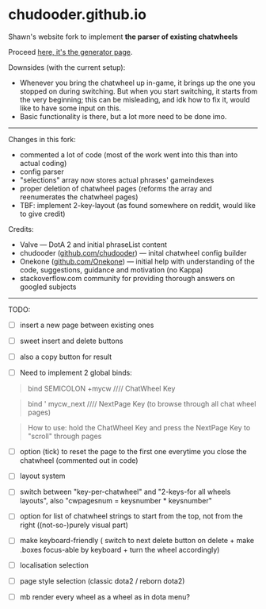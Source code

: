 # chudooder.github.io
Shawn's website fork to implement **the parser of existing chatwheels**

Proceed [here, it's the generator page](http://mackzwellz.github.io/chatwheel.html).

Downsides (with the current setup):
+ Whenever you bring the chatwheel up in-game, it brings up the one you stopped on during switching. But when you start switching, it starts from the very beginning; this can be misleading, and idk how to fix it, would like to have some input on this.
+ Basic functionality is there, but a lot more need to be done imo.
***

Changes in this fork:
+ commented a lot of code (most of the work went into this than into actual coding)
+ config parser
+ "selections" array now stores actual phrases' gameindexes
+ proper deletion of chatwheel pages (reforms the array and reenumerates the chatwheel pages) 
+ TBF: implement 2-key-layout (as found somewhere on reddit, would like to give credit)

Credits: 
+ Valve — DotA 2 and initial phraseList content
+ chudooder ([github.com/chudooder](https://github.com/chudooder)) — inital chatwheel config builder
+ Onekone ([github.com/Onekone](https://github.com/Onekone)) — initial help with understanding of the code, suggestions, guidance and motivation (no Kappa)
+ stackoverflow.com community for providing thorough answers on googled subjects
***

TODO:

- [ ] insert a new page between existing ones
- [ ] sweet insert and delete buttons
- [ ] also a copy button for result

- [ ] Need to implement 2 global binds:

>   bind SEMICOLON +mycw //// ChatWheel Key

>   bind ' mycw_next //// NextPage Key (to browse through all chat wheel pages)

>   How to use: hold the ChatWheel Key and press the NextPage Key to "scroll" through pages

- [ ] option (tick) to reset the page to the first one everytime you close the chatwheel (commented out in code)

- [ ] layout system 
- [ ] switch between "key-per-chatwheel" and "2-keys-for all wheels layouts", also "cwpagesnum = keysnumber * keysnumber"
- [ ] option for list of chatwheel strings to start from the top, not from the right ((not-so-)purely visual part)

- [ ] make keyboard-friendly ( switch to next delete button on delete + make .boxes focus-able by keyboard + turn the wheel accordingly)

- [ ] localisation selection

- [ ] page style selection (classic dota2 / reborn dota2)
- [ ] mb render every wheel as a wheel as in dota menu?
